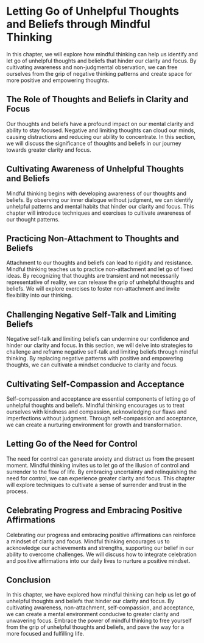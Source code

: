Letting Go of Unhelpful Thoughts and Beliefs through Mindful Thinking
================================================================================

In this chapter, we will explore how mindful thinking can help us identify and let go of unhelpful thoughts and beliefs that hinder our clarity and focus. By cultivating awareness and non-judgmental observation, we can free ourselves from the grip of negative thinking patterns and create space for more positive and empowering thoughts.

The Role of Thoughts and Beliefs in Clarity and Focus
-----------------------------------------------------

Our thoughts and beliefs have a profound impact on our mental clarity and ability to stay focused. Negative and limiting thoughts can cloud our minds, causing distractions and reducing our ability to concentrate. In this section, we will discuss the significance of thoughts and beliefs in our journey towards greater clarity and focus.

Cultivating Awareness of Unhelpful Thoughts and Beliefs
-------------------------------------------------------

Mindful thinking begins with developing awareness of our thoughts and beliefs. By observing our inner dialogue without judgment, we can identify unhelpful patterns and mental habits that hinder our clarity and focus. This chapter will introduce techniques and exercises to cultivate awareness of our thought patterns.

Practicing Non-Attachment to Thoughts and Beliefs
-------------------------------------------------

Attachment to our thoughts and beliefs can lead to rigidity and resistance. Mindful thinking teaches us to practice non-attachment and let go of fixed ideas. By recognizing that thoughts are transient and not necessarily representative of reality, we can release the grip of unhelpful thoughts and beliefs. We will explore exercises to foster non-attachment and invite flexibility into our thinking.

Challenging Negative Self-Talk and Limiting Beliefs
---------------------------------------------------

Negative self-talk and limiting beliefs can undermine our confidence and hinder our clarity and focus. In this section, we will delve into strategies to challenge and reframe negative self-talk and limiting beliefs through mindful thinking. By replacing negative patterns with positive and empowering thoughts, we can cultivate a mindset conducive to clarity and focus.

Cultivating Self-Compassion and Acceptance
------------------------------------------

Self-compassion and acceptance are essential components of letting go of unhelpful thoughts and beliefs. Mindful thinking encourages us to treat ourselves with kindness and compassion, acknowledging our flaws and imperfections without judgment. Through self-compassion and acceptance, we can create a nurturing environment for growth and transformation.

Letting Go of the Need for Control
----------------------------------

The need for control can generate anxiety and distract us from the present moment. Mindful thinking invites us to let go of the illusion of control and surrender to the flow of life. By embracing uncertainty and relinquishing the need for control, we can experience greater clarity and focus. This chapter will explore techniques to cultivate a sense of surrender and trust in the process.

Celebrating Progress and Embracing Positive Affirmations
--------------------------------------------------------

Celebrating our progress and embracing positive affirmations can reinforce a mindset of clarity and focus. Mindful thinking encourages us to acknowledge our achievements and strengths, supporting our belief in our ability to overcome challenges. We will discuss how to integrate celebration and positive affirmations into our daily lives to nurture a positive mindset.

Conclusion
----------

In this chapter, we have explored how mindful thinking can help us let go of unhelpful thoughts and beliefs that hinder our clarity and focus. By cultivating awareness, non-attachment, self-compassion, and acceptance, we can create a mental environment conducive to greater clarity and unwavering focus. Embrace the power of mindful thinking to free yourself from the grip of unhelpful thoughts and beliefs, and pave the way for a more focused and fulfilling life.
